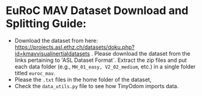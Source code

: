 # EuRoC MAV Dataset Download and Splitting Guide:

- Download the dataset from here: https://projects.asl.ethz.ch/datasets/doku.php?id=kmavvisualinertialdatasets . Please download the dataset from the links pertaining to 'ASL Dataset Format`. Extract the zip files and put each data folder (e.g., ```MH_01_easy, V2_02_medium```, etc.) in a single folder titled ```euroc_mav```.
- Please the ```.txt``` files in the home folder of the dataset,
- Check the ```data_utils.py``` file to see how TinyOdom imports data.
